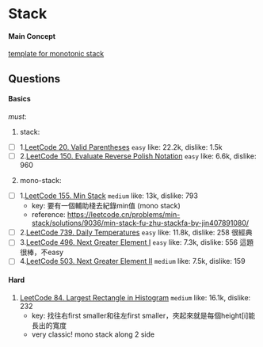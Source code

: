 # Stack
#### Main Concept
[template for monotonic stack](https://leetcode.com/discuss/study-guide/2347639/A-comprehensive-guide-and-template-for-monotonic-stack-based-problems) 
##  Questions
####    Basics
*must*:
1. stack:
- [ ] 1.[LeetCode 20. Valid Parentheses](https://leetcode.com/problems/valid-parentheses/) ``easy`` like: 22.2k, dislike: 1.5k
- [ ] 2.[LeetCode 150. Evaluate Reverse Polish Notation](https://leetcode.com/problems/evaluate-reverse-polish-notation/) ``easy`` like: 6.6k, dislike: 960
2. mono-stack:
- [ ] 1.[LeetCode 155. Min Stack](https://leetcode.com/problems/min-stack/description/) ``medium`` like: 13k, dislike: 793
  - key: 要有一個輔助棧去紀錄min值 (mono stack)
  - reference: https://leetcode.cn/problems/min-stack/solutions/9036/min-stack-fu-zhu-stackfa-by-jin407891080/
- [ ] 2.[LeetCode 739. Daily Temperatures](https://leetcode.com/problems/next-greater-element-i/description/) ``easy`` like: 11.8k, dislike: 258 很經典
- [ ] 3.[LeetCode 496. Next Greater Element I](https://leetcode.com/problems/next-greater-element-i/description/) ``easy`` like: 7.3k, dislike: 556 這題很棒，不easy
- [ ] 4.[LeetCode 503. Next Greater Element II](https://leetcode.com/problems/next-greater-element-ii/description/) ``medium`` like: 7.5k, dislike: 159 

#### Hard
1. [LeetCode 84. Largest Rectangle in Histogram](https://leetcode.com/problems/largest-rectangle-in-histogram/) ``medium`` like: 16.1k, dislike: 232 
   - key: 找往右first smaller和往左first smaller，夾起來就是每個height[i]能長出的寬度
   - very classic! mono stack along 2 side

